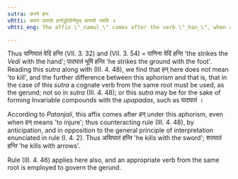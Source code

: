 ```yaml
---
sutra: करणे हनः
vRtti: करण उपपदे हन्तेर्द्धातोर्णमुल् प्रत्ययो भवति ॥
vRtti_eng: The affix \"_namul_\" comes after the verb \"_han_\", when a word in the Instrumental case is in composition with it.

---
```

Thus पाणिघातं वेदिं हन्ति (VII. 3. 32) and (VII. 3. 54) = पाणिना वेदिं हन्ति 'the strikes the _Vedi_ with the hand'; पादघातं भूमिं हन्ति 'he strikes the ground with the foot'. Reading this _sutra_ along with (III. 4. 48), we find that हन् here does not mean 'to kill', and the further difference between this aphorism and that is, that in the case of this _sutra_ a cognate verb from the same root must be used, as the gerund; not so in _sutra_ (III. 4. 48); or this _sutra_ may be for the sake of forming Invariable compounds with the _upapadas_, such as पादघातं ।

According to _Patanjali_, this affix comes after हन् under this aphorism, even when हन् means 'to injure'; thus counteracting rule (III. 4. 48), by anticipation, and in opposition to the general principle of interpretation enunciated in rule (I. 4. 2). Thus असिघातं हन्ति 'he kills with the sword'; शरघातं हन्ति 'he kills with arrows'.

Rule (III. 4. 46) applies here also, and an appropriate verb from the same root is employed to govern the gerund.